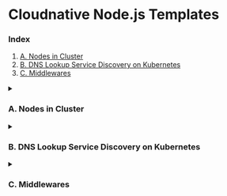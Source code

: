 # Cloudnative Node.js Templates 

### Index 
1. [A. Nodes in Cluster](#a-nodes-in-cluster)
2. [B. DNS Lookup Service Discovery on Kubernetes](#b-dns-lookup-service-discovery-on-kubernetes)
3. [C. Middlewares](#c-middlewares)

<details><summary><h3>A. Nodes in Cluster</h3></summary>

## Nodes in Cluster 

### Run the Application on the Local Machine  
```bash
$ 1_nodes_in_cluster> node src/main.js 
```

### Run the Application on Container 
```bash
$ 1_nodes_in_cluster> docker run -d -p 8080:8080 ghcr.io/cynicdog/cloudnative-node.js-templates/node-cluster-app:latest
```

### Test the Server Functionality 
```bash
$ 1_nodes_in_cluster> http :8080/
HTTP/1.1 200 OK
Connection: keep-alive
Date: Mon, 16 Dec 2024 05:34:56 GMT
Keep-Alive: timeout=5
Transfer-Encoding: chunked

Hello World
```

👆 [back to index](#index)

</details>


<details><summary><h3>B. DNS Lookup Service Discovery on Kubernetes</h3></summary>

## DNS Lookup Service Discovery on Kubernetes

### Run the Application on the Local Machine
```bash
$ 2_DNS_lookup_service_discovery_on_k8s> node src/main.js 
```

### Run the Application on Kind (Kubernetes in Docker)
```bash
$ 2_DNS_lookup_service_discovery_on_k8s> kind create cluster --name=node-dns 
$ 2_DNS_lookup_service_discovery_on_k8s> docker exec -it node-dns-control-plane /bin/bash 
$ root@node-dns-control-plane:/# kubectl create -f k8s/ 
```
> Ensure Kubernetes resource files are located in the `k8s` directory within the container, matching the repository's `k8s` directory.

If deployed successfully, the list of exposed endpoints by the headless service should look like this:
```bash
root@node-dns-control-plane:/# kubectl get endpoints
NAME         ENDPOINTS                                            AGE
kubernetes   172.18.0.4:6443                                      85m
node-app     10.244.0.17:8080,10.244.0.18:8080,10.244.0.19:8080   8m28s
```

### Test the Server Functionality
```bash
$ 2_DNS_lookup_service_discovery_on_k8s> kubectl port-forward service/node-app 8080:8080
$ 2_DNS_lookup_service_discovery_on_k8s> http :8080/ 
HTTP/1.1 200 OK
Connection: keep-alive
Content-Type: application/json
Date: Mon, 16 Dec 2024 08:04:39 GMT
Keep-Alive: timeout=5
Transfer-Encoding: chunked

{
    "discoveredPodIP": "10.244.0.17", 
    "message": "Hello World."
}
```
> Run these commands in separate terminal windows.

👆 [back to index](#index)

</details>

<details><summary><h3>C. Middlewares</h3></summary>

## Node.js Middlewares CRUD Implementations

### Run the Application on the Local Machine

For **Koa.js**:
```bash
$ 1_koa_js> node src/main.js
```

For **Nest.js**:
```bash
$ 2_nest_js> npm run start
```

For **Express.js**:
```bash
$ 3_express_js> node src/main.js
```

For **Fastify**:
```bash
$ 4_fastify> npm run dev 
```

### Run the Application on Container

For **Koa.js**:
```bash
$ 1_koa_js> docker run -p 3000:3000 ghcr.io/cynicdog/cloudnative-node.js-templates/middleware_koa_js:latest
```

For **Nest.js**:
```bash
$ 2_nest_js> docker run -p 3000:3000 ghcr.io/cynicdog/cloudnative-node.js-templates/middleware_nest_js:latest
```

For **Express.js**:
```bash
$ 3_express_js> docker run -p 3000:3000 ghcr.io/cynicdog/cloudnative-node.js-templates/middleware_express_js:latest
```

For **Fastify**:
```bash
$ 4_fastify> docker run -p 3000:3000 ghcr.io/cynicdog/cloudnative-node.js-templates/middleware_fastify:latest
```

### Test the Server Functionality

The server endpoints are the same for all the frameworks:

1. **Create an Item**
   ```bash
   $ > http POST :3000/items name="Item1" description="This is Item1"
   ```

2. **Get All Items**
   ```bash
   $ > http :3000/items
   ```

3. **Update an Item**
   ```bash
   $ > http PUT :3000/items/1 name="Item1 - Updated"
   ```

4. **Delete an Item**
   ```bash
   $ > http DELETE :3000/items/1
   ```

👆 [back to index](#index)

</details>
